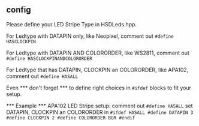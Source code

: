 ## config
Please define your LED Stripe Type in HSDLeds.hpp.

For Ledtype with DATAPIN only, like Neopixel, comment out
`#define HASCLOCKPIN`

For Ledtype with DATAPIN AND COLORORDER, like WS2811, comment out
`#define HASCLOCKPINANDCOLORORDER`

For Ledtype that has DATAPIN, CLOCKPIN an COLORORDER, like APA102, comment out `#define HASALL`

Even *** don't forget *** to define right choices in `#ifdef` blocks to fit
your setup.

*** Example ***
APA102 LED Stripe setup:
comment out `#define HASALL`
set DATAPIN, CLOCKPIN an COLORORDER in
`#ifdef HASALL
  #define DATAPIN 3
  #define CLOCKPIN 2
  #define COLORORDER BGR
#endif`